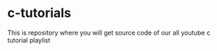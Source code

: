 # c-tutorials
This is repository where you will get source code of our all youtube c tutorial playlist
